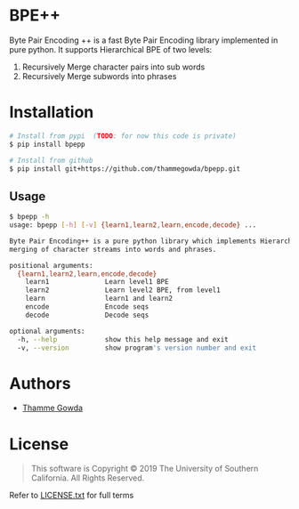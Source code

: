 # BPE++
Byte Pair Encoding ++ is a fast Byte Pair Encoding library implemented in pure python.
It supports Hierarchical BPE of two levels: 
1. Recursively Merge character pairs into sub words
2. Recursively Merge subwords into phrases


# Installation 
```bash
# Install from pypi  (TODO: for now this code is private)
$ pip install bpepp

# Install from github
$ pip install git+https://github.com/thammegowda/bpepp.git
```

## Usage 
```bash
$ bpepp -h
usage: bpepp [-h] [-v] {learn1,learn2,learn,encode,decode} ...

Byte Pair Encoding++ is a pure python library which implements Hierarchical
merging of character streams into words and phrases.

positional arguments:
  {learn1,learn2,learn,encode,decode}
    learn1              Learn level1 BPE
    learn2              Learn level2 BPE, from level1
    learn               learn1 and learn2
    encode              Encode seqs
    decode              Decode seqs

optional arguments:
  -h, --help            show this help message and exit
  -v, --version         show program's version number and exit
```



# Authors 
+ [Thamme Gowda](https://twitter.com/thammegowda) 

# License 
> This software is Copyright © 2019 The University of Southern California. All Rights Reserved.

Refer to [LICENSE.txt](LICENSE.txt) for full terms
